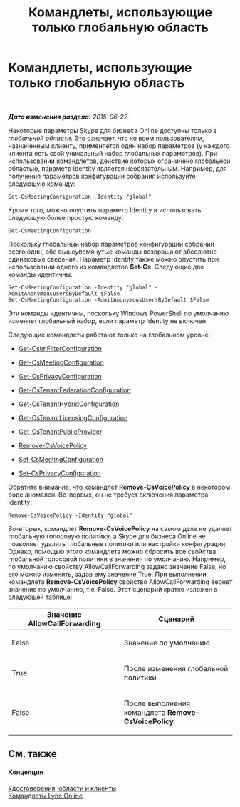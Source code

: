 ﻿---
title: Командлеты, использующие только глобальную область
TOCTitle: Командлеты, использующие только глобальную область
ms:assetid: 0ffd3bc9-a6a1-4c2e-8d52-e599acc49d2d
ms:mtpsurl: https://technet.microsoft.com/ru-ru/library/Dn362771(v=OCS.15)
ms:contentKeyID: 56270528
ms.date: 06/01/2017
mtps_version: v=OCS.15
ms.translationtype: HT
---

# Командлеты, использующие только глобальную область

 

_**Дата изменения раздела:** 2015-06-22_

Некоторые параметры Skype для бизнеса Online доступны только в *глобальной области*. Это означает, что ко всем пользователям, назначенным клиенту, применяется один набор параметров (у каждого клиента есть свой уникальный набор глобальных параметров). При использовании командлетов, действие которых ограничено глобальной областью, параметр Identity является необязательным. Например, для получения параметров конфигурации собрания используйте следующую команду:

    Get-CsMeetingConfiguration -Identity "global"

Кроме того, можно опустить параметр Identity и использовать следующую более простую команду:

    Get-CsMeetingConfiguration

Поскольку глобальный набор параметров конфигурации собраний всего один, обе вышеупомянутые команды возвращают абсолютно одинаковые сведения. Параметр Identity также можно опустить при использовании одного из командлетов **Set-Cs**. Следующие две команды идентичны:

    Set-CsMeetingConfiguration -Identity "global" -AdmitAnonymousUsersByDefault $False
    Set-CsMeetingConfiguration -AdmitAnonymousUsersByDefault $False

Эти команды идентичны, поскольку Windows PowerShell по умолчанию изменяет глобальный набор, если параметр Identity не включен.

Следующие командлеты работают только на глобальном уровне:

  - [Get-CsImFilterConfiguration](https://docs.microsoft.com/en-us/powershell/module/skype/Get-CsImFilterConfiguration)

  - [Get-CsMeetingConfiguration](https://docs.microsoft.com/en-us/powershell/module/skype/Get-CsMeetingConfiguration)

  - [Get-CsPrivacyConfiguration](https://docs.microsoft.com/en-us/powershell/module/skype/Get-CsPrivacyConfiguration)

  - [Get-CsTenantFederationConfiguration](https://docs.microsoft.com/powershell/module/skype/Get-CsTenantFederationConfiguration)

  - [Get-CsTenantHybridConfiguration](https://docs.microsoft.com/en-us/powershell/module/skype/Get-CsTenantHybridConfiguration)

  - [Get-CsTenantLicensingConfiguration](https://docs.microsoft.com/en-us/powershell/module/skype/Get-CsTenantLicensingConfiguration)

  - [Get-CsTenantPublicProvider](https://docs.microsoft.com/powershell/module/skype/Get-CsTenantPublicProvider)

  - [Remove-CsVoicePolicy](https://docs.microsoft.com/en-us/powershell/module/skype/Remove-CsVoicePolicy)

  - [Set-CsMeetingConfiguration](https://docs.microsoft.com/en-us/powershell/module/skype/Set-CsMeetingConfiguration)

  - [Set-CsPrivacyConfiguration](https://docs.microsoft.com/en-us/powershell/module/skype/Set-CsPrivacyConfiguration)

Обратите внимание, что командлет **Remove-CsVoicePolicy** в некотором роде аномален. Во-первых, он не требует включения параметра Identity:

    Remove-CsVoicePolicy -Identity "global"

Во-вторых, командлет **Remove-CsVoicePolicy** на самом деле не удаляет глобальную голосовую политику, а Skype для бизнеса Online не позволяет удалить глобальные политики или настройки конфигурации. Однако, помощью этого командлета можно сбросить все свойства глобальной голосовой политики в значения по умолчанию. Например, по умолчанию свойству AllowCallForwarding задано значение False, но его можно изменить, задав ему значение True. При выполнении командлета **Remove-CsVoicePolicy** свойство AllowCallForwarding вернет значение по умолчанию, т.е. False. Этот сценарий кратко изложен в следующей таблице:


<table>
<colgroup>
<col style="width: 50%" />
<col style="width: 50%" />
</colgroup>
<thead>
<tr class="header">
<th>Значение AllowCallForwarding</th>
<th>Сценарий</th>
</tr>
</thead>
<tbody>
<tr class="odd">
<td><p>False</p></td>
<td><p>Значение по умолчанию</p></td>
</tr>
<tr class="even">
<td><p>True</p></td>
<td><p>После изменения глобальной политики</p></td>
</tr>
<tr class="odd">
<td><p>False</p></td>
<td><p>После выполнения командлета <strong>Remove-CsVoicePolicy</strong></p></td>
</tr>
</tbody>
</table>


## См. также

#### Концепции

[Удостоверения, области и клиенты](identities-scopes-and-tenants-in-skype-for-business-online.md)  
[Командлеты Lync Online](the-skype-for-business-online-cmdlets.md)

